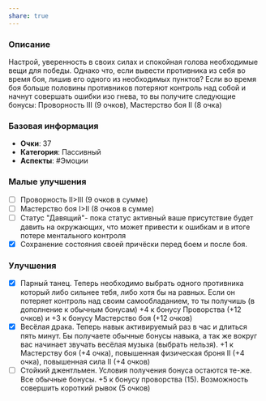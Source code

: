 ```yaml
---
share: true
---
```

### Описание
Настрой, уверенность в своих силах и спокойная голова необходимые вещи для победы. Однако что, если вывести противника из себя во время боя, лишив его одного из необходимых пунктов? Если во время боя больше половины противников потеряют контроль над собой и начнут совершать ошибки изо гнева, то вы получите следующие бонусы: Проворность III (9 очков), Мастерство боя II (8 очка) 
### Базовая информация
- **Очки**: 37 
- **Категория**: Пассивный
- **Аспекты**: #Эмоции 
### Малые улучшения
- [ ] Проворность II>III (9 очков в сумме)
- [ ] Мастерство боя I>II (8 очков в сумме)
- [ ] Статус "Давящий"- пока статус активный ваше присутствие будет давить на окружающих, что может привести к ошибкам и в итоге потере ментального контроля
- [x] Сохранение состояния своей причёски перед боем и после боя.
### Улучшения
- [x] Парный танец. Теперь необходимо выбрать одного противника который либо сильнее тебя, либо хотя бы на равных. Если он потеряет контроль над своим самообладанием, то ты получишь (в дополнение к обычным бонусам) +4 к бонусу Проворства (+12 очков) и +3 к бонусу Мастерство боя (+12 очков)
- [x] Весёлая драка. Теперь навык активируемый раз в час и длиться пять минут. Бы получаете обычные бонусы навыка, а так же вокруг вас начинает звучать весёлая музыка (выбрать нельзя). +1 к Мастерству боя (+4 очка), повышенная физическая броня II (+4 очкa), повышенная сила II (+4 очков)
- [ ] Стойкий джентльмен. Условия получения бонуса остаются те-же. Все обычные бонусы. +5 к бонусу проворства (15). Возможность совершить короткий рывок (5 очков)	